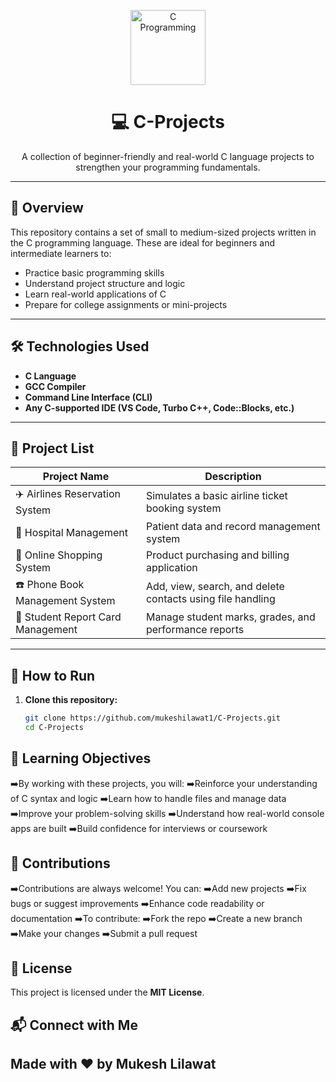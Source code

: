 <!-- Logo / Banner Section -->
<p align="center">
  <img src="https://upload.wikimedia.org/wikipedia/commons/1/18/C++_Programming_Language.svg" alt="C Programming" width="120" height="120">
</p>

<h1 align="center">💻 C-Projects</h1>
<p align="center">
  A collection of beginner-friendly and real-world C language projects to strengthen your programming fundamentals.
</p>

---

## 🧠 Overview

This repository contains a set of small to medium-sized projects written in the C programming language. These are ideal for beginners and intermediate learners to:

- Practice basic programming skills
- Understand project structure and logic
- Learn real-world applications of C
- Prepare for college assignments or mini-projects

---

## 🛠 Technologies Used

- **C Language**
- **GCC Compiler**
- **Command Line Interface (CLI)**
- **Any C-supported IDE (VS Code, Turbo C++, Code::Blocks, etc.)**

---

## 📁 Project List

| Project Name                         | Description                                                  |
|--------------------------------------|--------------------------------------------------------------|
| ✈️ Airlines Reservation System       | Simulates a basic airline ticket booking system              |
| 🏥 Hospital Management               | Patient data and record management system                    |
| 🛒 Online Shopping System            | Product purchasing and billing application                   |
| ☎️ Phone Book Management System     | Add, view, search, and delete contacts using file handling   |
| 🧾 Student Report Card Management   | Manage student marks, grades, and performance reports        |

---

## 🚀 How to Run

1. **Clone this repository:**
   ```bash
   git clone https://github.com/mukeshilawat1/C-Projects.git
   cd C-Projects

 ##  🎯 Learning Objectives
➡️By working with these projects, you will:
➡️Reinforce your understanding of C syntax and logic
➡️Learn how to handle files and manage data
➡️Improve your problem-solving skills
➡️Understand how real-world console apps are built
➡️Build confidence for interviews or coursework

## 🙌 Contributions
➡️Contributions are always welcome! You can:
➡️Add new projects
➡️Fix bugs or suggest improvements
➡️Enhance code readability or documentation
➡️To contribute:
➡️Fork the repo
➡️Create a new branch
➡️Make your changes
➡️Submit a pull request

## 📄 License
This project is licensed under the **MIT License**.

## 📬 Connect with Me
## Made with ❤️ by Mukesh Lilawat
